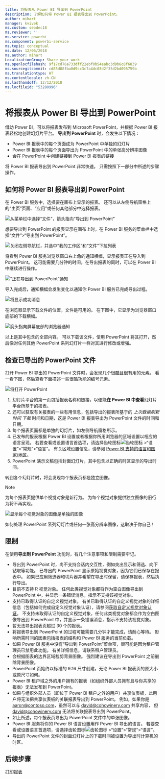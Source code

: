 ```yaml
---
title: 将报表从 Power BI 导出到 PowerPoint
description: 了解如何将 Power BI 报表导出到 PowerPoint。
author: mihart
manager: kvivek
ms.custom: seodec18
ms.reviewer: ''
ms.service: powerbi
ms.component: powerbi-service
ms.topic: conceptual
ms.date: 12/06/2018
ms.author: mihart
LocalizationGroup: Share your work
ms.openlocfilehash: 9f17cd76a733dff22ebf0b54eabc3d9b6c8f6839
ms.sourcegitcommit: cd85d88fba0d9cc3c7a4dc03d2f35d2bd096759b
ms.translationtype: HT
ms.contentlocale: zh-CN
ms.lasthandoff: 12/12/2018
ms.locfileid: "53280996"
---
```

# <a name="export-reports-from-power-bi-to-powerpoint"></a>将报表从 Power BI 导出到 PowerPoint
借助 Power BI，可以将报表发布到 Microsoft PowerPoint，并根据 Power BI 报表轻松地创建幻灯片平台。 **导出到 PowerPoint** 时，会发生以下情况：

* Power BI 报表中的每个页面成为 PowerPoint 中单独的幻灯片
* Power BI 报表中的每个页面导出为 PowerPoint 中的单张高分辨率图像 <!-- * The filters and slicers settings that you added to the report are preserved. -->
* 会在 PowerPoint 中创建链接到 Power BI 报表的链接 

将 Power BI 报表导出到 PowerPoint 非常快速。 只需按照下一部分中所述的步骤操作。

## <a name="how-to-export-your-power-bi-report-to-powerpoint"></a>如何将 Power BI 报表导出到 PowerPoint
在 Power BI 服务中，选择要在画布上显示的报表。 还可以从左侧导航窗格上的“主页”页面、“应用”或任何其他部分中选择报表。

![从菜单栏中选择“文件”，箭头指向“导出到 PowerPoint”](media/end-user-powerpoint/power-bi-publish.png)

想要导出到 PowerPoint 的报表显示在画布上时，在 Power BI 服务的菜单栏中选择“文件”>“导出到 PowerPoint”。

![关闭左侧导航栏，并选中“我的工作区”和“文件”下拉列表](media/end-user-powerpoint/powerbi_to_powerpoint_1.png)

将看到 Power BI 服务浏览器窗口右上角的通知横幅，显示报表正在导入到 PowerPoint。 这可能需要几分钟的时间。在导出报表的同时，可以在 Power BI 中继续进行操作。

![“正在导出到 PowerPoint”通知](media/end-user-powerpoint/powerbi_to_powerpoint_2.png)

导入完成后，通知横幅会发生变化以通知你 Power BI 服务已完成导出过程。

![将显示成功消息](media/end-user-powerpoint/powerbi_to_powerpoint_3.png)

在浏览器显示下载文件的位置，文件是可用的。 在下图中，它显示为浏览器窗口底部的下载横幅。

![箭头指向屏幕底部的浏览器通知](media/end-user-powerpoint/powerbi_to_powerpoint_4.png)

以上是其中包含的全部内容。 可以下载该文件，使用 PowerPoint 将其打开，然后像对任何其他 PowerPoint 系列幻灯片一样对其进行修改或增强。

## <a name="checking-out-your-exported-powerpoint-file"></a>检查已导出的 PowerPoint 文件
打开 Power BI 导出的 PowerPoint 文件时，会发现几个很酷且很有用的元素。 看一看下图，然后查看下面描述一些很酷功能的编号元素。

![将打开 PowerPoint](media/end-user-powerpoint/powerbi_to_powerpoint_5.png)

1. 幻灯片平台的第一页包括报表名称和链接，以便能**在 Power BI 中查看**幻灯片平台所基于的报表。
2. 还可以获取有关报表的一些有用信息，包括导出的报表所基于的 *上次数据刷新时间* *下载* 时间和日期，这是 Power BI 报表导出为 PowerPoint 文件的时间和日期。
3. 每个报表页面都是单独的幻灯片，如左侧导航窗格所示。 
4. 已发布的报表根据 Power BI 设置或者根据你所用浏览器的区域设置以相应的语言呈现。 若要查看或设置语言首选项，请选择齿轮图标![齿轮图标](media/end-user-powerpoint/power-bi-settings-icon.png) >“设置”>“常规”>“语言”。 有关区域设置信息，请参阅 [Power BI 支持的语言和国家/地区](../supported-languages-countries-regions.md)。
5. PowerPoint 演示文稿包括封面幻灯片，其中包含以正确的时区显示的导出时间。

转到各个幻灯片时，将会发现每个报表页都是独立图像。

>[!NOTE]
> 为每个报表页提供单个视觉对象是新行为。 为每个视觉对象提供独立图像的旧行为将不再实现。 
 

![显示每个视觉对象的图像是单独的图像](media/end-user-powerpoint/powerbi_to_powerpoint_6.png)

如何处理 PowerPoint 系列幻灯片或任何一张高分辨率图像，这取决于你自己！

## <a name="limitations"></a>限制
在使用**导出到 PowerPoint** 功能时，有几个注意事项和限制需要牢记。

* 导出到 PowerPoint 时，尚不支持会话内交互性，例如突出显示和筛选、向下钻取等功能。 已导出的 PowerPoint 显示原始视觉对象，因为它们已保存在报表中。 如果已应用筛选器和切片器并希望在导出时保留，请保存报表，然后执行导出。
* 目前不支持 R 视觉对象。 任何此类视觉对象都将作为空白图像导出到 PowerPoint 中，并显示一条错误消息，指示不支持该视觉对象。
* 支持已取得认证的自定义视觉对象。 有关已取得认证的自定义视觉对象的详细信息（包括如何完成自定义视觉对象认证），请参阅[获取自定义视觉对象认证](../power-bi-custom-visuals-certified.md)。 不支持未取得认证的自定义视觉对象，任何此类视觉对象都会作为空白图像导出到 PowerPoint 中，并显示一条错误消息，指示不支持该视觉对象。
* 暂无法导出报表页超过 30 个的报表。
* 将报表导出到 PowerPoint 的过程可能需要几分钟才能完成，请耐心等待。 影响所需时间的因素包括报表的结构和 Power BI 服务的当前负载。
* 如果 Power BI 服务中没有“导出到 PowerPoint”菜单项，很可能是因为租户管理员已禁用此功能。 有关详细信息，请联系租户管理员。
* 会根据图表的边界区域裁剪背景图像。 强烈建议在导出到 PowerPoint 之前删除背景图像。
* PowerPoint 页始终以标准的 9:16 尺寸创建，无论 Power BI 报表页的原大小或原尺寸如何。
* Power BI 租户域之外的用户拥有的报表（如组织外部人员拥有且与你共享的报表）无法发布到 PowerPoint。
* 如果与组织外部人员（即位于 Power BI 租户之外的用户）共享仪表板，此用户将无法把共享仪表板的关联报表导出到 PowerPoint。 例如，如果你是 aaron@contoso.com，虽然可以与 david@cohowinery.com 共享内容， 但 david@cohowinery.com 无法将关联报表导出到 PowerPoint。
* 如上所述，每个报表页导出为 PowerPoint 文件中的单张图像。
* Power BI 服务将你的 Power BI 语言设置用作 Power BI 导出的语言。 若要查看或设置语言首选项，请选择齿轮图标![齿轮图标](media/end-user-powerpoint/power-bi-settings-icon.png) >“设置”>“常规”>“语言”。
* 导出的 PowerPoint 文件的封面幻灯片上的下载时间被设置为导出时计算机的时区。

## <a name="next-steps"></a>后续步骤
[打印报表](end-user-print.md)